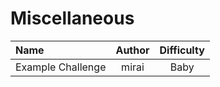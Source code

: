 # Miscellaneous

| Name              | Author | Difficulty |
| :---------------- | :----: | :--------: |
| Example Challenge | mirai  |    Baby    |